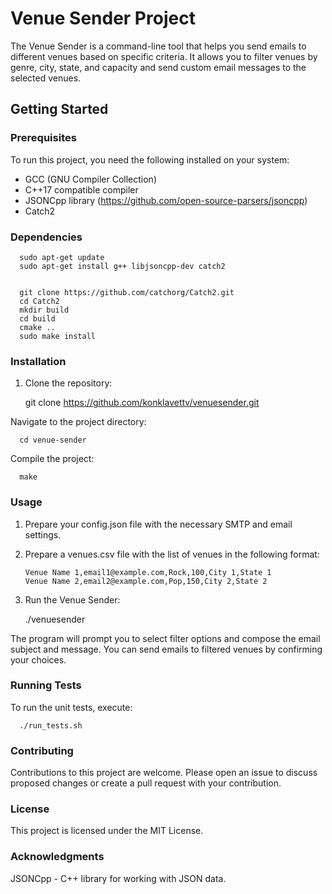 # Venue Sender Project

The Venue Sender is a command-line tool that helps you send emails to different venues based on specific criteria. It allows you to filter venues by genre, city, state, and capacity and send custom email messages to the selected venues.

## Getting Started

### Prerequisites

To run this project, you need the following installed on your system:

- GCC (GNU Compiler Collection)
- C++17 compatible compiler
- JSONCpp library (https://github.com/open-source-parsers/jsoncpp)
- Catch2

### Dependencies

      sudo apt-get update
      sudo apt-get install g++ libjsoncpp-dev catch2


      git clone https://github.com/catchorg/Catch2.git
      cd Catch2
      mkdir build
      cd build
      cmake ..
      sudo make install

### Installation

1. Clone the repository:

      git clone https://github.com/konklavettv/venuesender.git


Navigate to the project directory:

      cd venue-sender

Compile the project:

      make


### Usage

1. Prepare your config.json file with the necessary SMTP and email settings.

2. Prepare a venues.csv file with the list of venues in the following format:

      ```
      Venue Name 1,email1@example.com,Rock,100,City 1,State 1
      Venue Name 2,email2@example.com,Pop,150,City 2,State 2
      ```


3. Run the Venue Sender:

      ./venuesender

The program will prompt you to select filter options and compose the email subject and message. You can send emails to filtered venues by confirming your choices.


### Running Tests

To run the unit tests, execute:

      ./run_tests.sh


### Contributing

Contributions to this project are welcome. Please open an issue to discuss proposed changes or create a pull request with your contribution.


### License

This project is licensed under the MIT License.


### Acknowledgments

JSONCpp - C++ library for working with JSON data.
